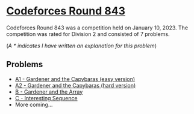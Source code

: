 # [Codeforces Round 843](https://codeforces.com/contest/1775)

Codeforces Round 843 was a competition held on January 10, 2023. The competition was rated for Division 2 and consisted of 7 problems.

(*A * indicates I have written an explanation for this problem*)

## Problems
- [A1 - Gardener and the Capybaras (easy version)](1775A1%20-%20Gardener%20and%20the%20Capybaras%20(easy%20version))
- [A2 - Gardener and the Capybaras (hard version)](1775A2%20-%20Gardener%20and%20the%20Capybaras%20(hard%20version))
- [B - Gardener and the Array](1775B%20-%20Gardener%20and%20the%20Array)
- [C - Interesting Sequence](1775C%20-%20Interesting%20Sequence)
- More coming...
